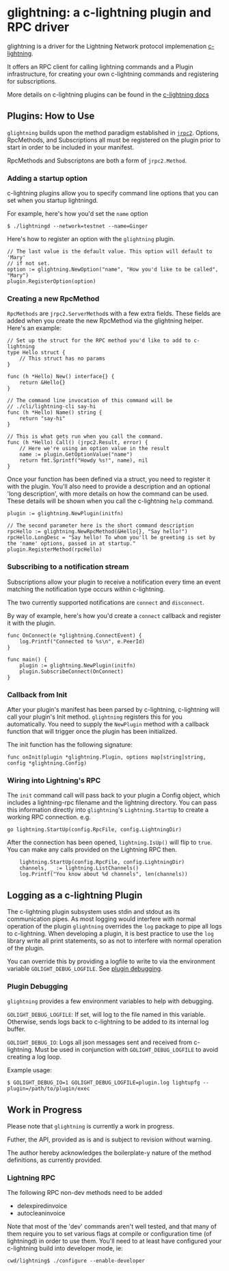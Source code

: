 # glightning: a c-lightning plugin and RPC driver

glightning is a driver for the Lightning Network protocol implemenation [c-lightning](https://github.com/ElementsProject/lightning).

It offers an RPC client for calling lightning commands and a Plugin infrastructure, for creating your own c-lightning commands and registering for subscriptions.

More details on c-lightning plugins can be found in the [c-lightning docs](https://github.com/ElementsProject/lightning/blob/master/doc/plugins.md)


## Plugins: How to Use
`glightning` builds upon the method paradigm established in [`jrpc2`](jrpc2/README.md). Options, RpcMethods, and Subscriptions all must be registered on the plugin prior to start in order to be included in your manifest. 

RpcMethods and Subscriptons are both a form of `jrpc2.Method`. 

### Adding a startup option

c-lightning plugins allow you to specify command line options that you can set
when you startup lightningd.

For example, here's how you'd set the `name` option

```
$ ./lightningd --network=testnet --name=Ginger
```

Here's how to register an option with the `glightning` plugin.

```
// The last value is the default value. This option will default to 'Mary' 
// if not set.
option := glightning.NewOption("name", "How you'd like to be called", "Mary")
plugin.RegisterOption(option)

```

### Creating a new RpcMethod

`RpcMethods` are `jrpc2.ServerMethod`s with a few extra fields. These fields are
added when you create the new RpcMethod via the glightning helper. Here's an example:

```
// Set up the struct for the RPC method you'd like to add to c-lightning
type Hello struct {
	// This struct has no params
}

func (h *Hello) New() interface{} {
	return &Hello{}
}

// The command line invocation of this command will be 
// ./cli/lightning-cli say-hi
func (h *Hello) Name() string {
	return "say-hi"
}

// This is what gets run when you call the command.
func (h *Hello) Call() (jrpc2.Result, error) {
	// Here we're using an option value in the result
	name := plugin.GetOptionValue("name")
	return fmt.Sprintf("Howdy %s!", name), nil
}
```

Once your function has been defined via a struct, you need to register it with 
the plugin. You'll also need to provide a description and an optional 'long 
description', with more details on how the command can be used. These details
will be shown when you call the c-lightning `help` command.

```
plugin := glightning.NewPlugin(initfn)

// The second parameter here is the short command description
rpcHello := glightning.NewRpcMethod(&Hello{}, "Say hello!")
rpcHello.LongDesc = "Say hello! To whom you'll be greeting is set by the 'name' options, passed in at startup."
plugin.RegisterMethod(rpcHello)
```


### Subscribing to a notification stream

Subscriptions allow your plugin to receive a notification every time an 
event matching the notification type occurs within c-lightning. 

The two currently supported notifications are `connect` and `disconnect`.

By way of example, here's how you'd create a `connect` callback and 
register it with the plugin.

```
func OnConnect(e *glightning.ConnectEvent) {
    log.Printf("Connected to %s\n", e.PeerId)
}

func main() {
	plugin := glightning.NewPlugin(initfn)
	plugin.SubscribeConnect(OnConnect)
}

```


### Callback from Init

After your plugin's manifest has been parsed by c-lightning, c-lightning will call your plugin's Init method. `glightning` registers this for you automatically. You need to supply the `NewPlugin` method with a callback function that will trigger once the plugin has been initialized.

The init function has the following signature:

```
func onInit(plugin *glightning.Plugin, options map[string]string, config *glightning.Config)
```

### Wiring into Lightning's RPC

The `init` command call will pass back to your plugin a Config object, which includes a lightning-rpc filename and the lightning directory. You can pass this
information directly into `glightning`'s `Lightning.StartUp` to create a working
RPC connection. e.g.

```
go lightning.StartUp(config.RpcFile, config.LightningDir)
```

After the connection has been opened, `lightning.IsUp()` will flip to `true`.
You can make any calls provided on the Lightning RPC then. 

```
	lightning.StartUp(config.RpcFile, config.LightningDir)
	channels, _ := lightning.ListChannels()
	log.Printf("You know about %d channels", len(channels))
```

## Logging as a c-lightning Plugin
The c-lightning plugin subsystem uses stdin and stdout as its communication pipes. As most logging would interfere with normal operation of the plugin `glightning` overrides the `log` package to pipe all logs to c-lightning. When developing a plugin, it is best practice to use the `log` library write all print statements, so as not to interfere with normal operation of the plugin.

You can override this by providing a logfile to write to via the environment variable `GOLIGHT_DEBUG_LOGFILE`. See [plugin debugging](#plugin_debugging).


### Plugin Debugging

`glightning` provides a few environment variables to help with debugging.

`GOLIGHT_DEBUG_LOGFILE`: If set, will log to the file named in this variable. Otherwise, sends logs back to c-lightning to be added to its internal log buffer.

`GOLIGHT_DEBUG_IO`: Logs all json messages sent and received from c-lightning. Must be used in conjunction with `GOLIGHT_DEBUG_LOGFILE` to avoid creating a log loop.

Example usage: 

```
$ GOLIGHT_DEBUG_IO=1 GOLIGHT_DEBUG_LOGFILE=plugin.log lightupfg --plugin=/path/to/plugin/exec
```


## Work in Progress
Please note that `glightning` is currently a work in progress. 

Futher, the API, provided as is and is subject to revision without warning.

The author hereby acknowledges the boilerplate-y nature of the method definitions, as currently provided.

### Lightning RPC

The following RPC non-dev methods need to be added

- delexpiredinvoice  
- autocleaninvoice  

Note that most of the 'dev' commands aren't well tested, and that many of them require you to set various flags at compile or configuration time (of lightningd) in order to use them. You'll need to at least have configured your c-lightning build into developer mode, ie:

```
cwd/lightning$ ./configure --enable-developer
```

